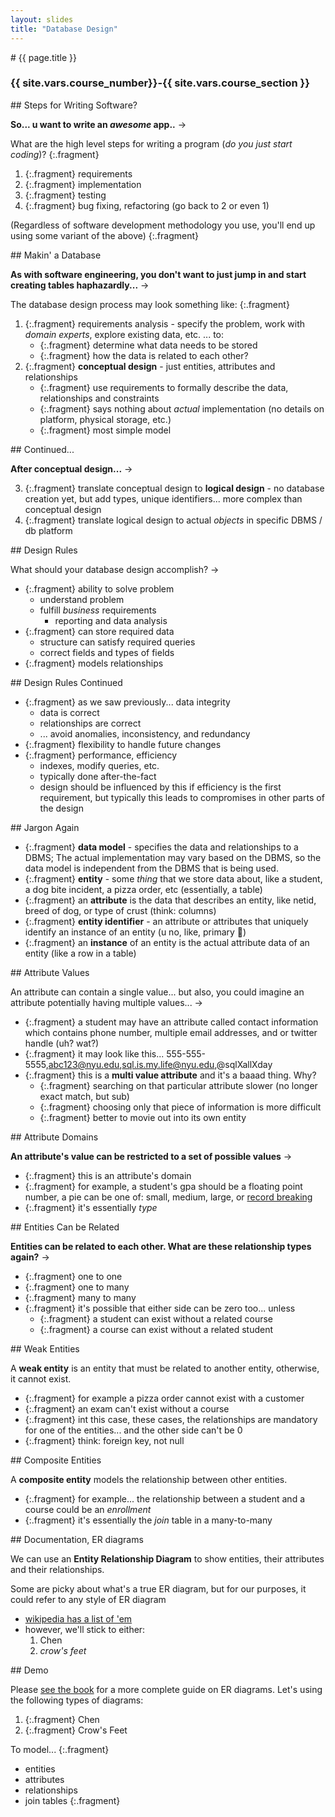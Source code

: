```yaml
---
layout: slides
title: "Database Design"
---
```


<script src="../../resources/js/table.js"></script>
<link rel="stylesheet" href="../../resources/css/data-table.css" type="text/css" media="screen" title="no title" charset="utf-8">

<section markdown="block" class="intro-slide">
# {{ page.title }}

### {{ site.vars.course_number}}-{{ site.vars.course_section }}

<p><small></small></p>
</section>

<section markdown="block">
## Steps for Writing Software?

__So... u want to write an _awesome_ app..__ &rarr;

What are the high level steps for writing a program (_do you just start coding_)?
{:.fragment}

1. {:.fragment} requirements
2. {:.fragment} implementation
3. {:.fragment} testing
4. {:.fragment} bug fixing, refactoring (go back to 2 or even 1)

(Regardless of software development methodology you use, you'll end up using some variant of the above)
{:.fragment}

</section>

<section markdown="block">
## Makin' a Database

__As with software engineering, you don't want to just jump in and start creating tables haphazardly...__ &rarr;

The database design process may look something like:
{:.fragment}

1. {:.fragment} requirements analysis - specify the problem, work with _domain experts_, explore existing data, etc. ... to: 
	* {:.fragment} determine what data needs to be stored 
	* {:.fragment} how the data is related to each other?
2. {:.fragment} __conceptual design__ - just entities, attributes and relationships
	* {:.fragment} use requirements to formally describe the data, relationships and constraints
	* {:.fragment} says nothing about _actual_ implementation (no details on platform, physical storage, etc.)	
	* {:.fragment} most simple model

</section>

<section markdown="block">
## Continued...

__After conceptual design...__ &rarr;

3. {:.fragment} translate conceptual design to __logical design__ - no database creation yet, but add types, unique identifiers... more complex than conceptual design
4. {:.fragment} translate logical design to actual _objects_ in specific DBMS / db platform

</section>
<section markdown="block">
## Design Rules

What should your database design accomplish? &rarr;

* {:.fragment} ability to solve problem
	* understand problem
	* fulfill _business_ requirements
		* reporting and data analysis
* {:.fragment} can store required data
	* structure can satisfy required queries
	* correct fields and types of fields
* {:.fragment}  models relationships

</section>

<section markdown="block">
## Design Rules Continued 

* {:.fragment}  as we saw previously... data integrity
	* data is correct
	* relationships are correct
	* ... avoid anomalies, inconsistency, and redundancy
*  {:.fragment} flexibility to handle future changes
*  {:.fragment} performance, efficiency
	* indexes, modify queries, etc.
	* typically done after-the-fact
	* design should be influenced by this if efficiency is the first requirement, but typically this leads to compromises in other parts of the design

</section>

<section markdown="block">
## Jargon Again

* {:.fragment} __data model__ - specifies the data and relationships to a DBMS; The actual implementation may vary based on the DBMS, so the data model is independent from the DBMS that is being used.
* {:.fragment} __entity__ - some _thing_ that we store data about, like a student, a dog bite incident, a pizza order, etc (essentially, a table)
* {:.fragment} an __attribute__ is the data that describes an entity, like netid, breed of dog, or type of crust (think: columns)
* {:.fragment} __entity identifier__ - an attribute or attributes that uniquely identify an instance of an entity (u no, like, primary 🔑)
* {:.fragment} an __instance__ of an entity is the actual attribute data of an entity (like a row in a table)
</section>


<section markdown="block">
## Attribute Values

An attribute can contain a single value... but also, you could imagine an attribute potentially having multiple values... &rarr;

* {:.fragment} a student may have an attribute called contact information which contains phone number, multiple email addresses, and or twitter handle (uh? wat?) 
* {:.fragment} it may look like this... 555-555-5555,abc123@nyu.edu,sql.is.my.life@nyu.edu,@sqlXallXday
* {:.fragment} this is a __multi value attribute__ <span class="fragment">and it's a baaad thing. Why?</span>
	* {:.fragment} searching on that particular attribute slower (no longer exact match, but sub)
	* {:.fragment} choosing only that piece of information is more difficult
	* {:.fragment} better to movie out into its own entity
</section>

<section markdown="block">
## Attribute Domains

__An attribute's value can be restricted to a set of possible values__ &rarr;

* {:.fragment} this is an attribute's domain
* {:.fragment} for example, a student's gpa should be a floating point number, a pie can be one of: small, medium, large, or [record breaking](https://imgur.com/gallery/YLFomNd)
* {:.fragment} it's essentially _type_

</section>

<section markdown="block">
## Entities Can be Related

__Entities can be related to each other. What are these relationship types again?__ &rarr;

* {:.fragment} one to one
* {:.fragment} one to many
* {:.fragment} many to many
* {:.fragment} it's possible that either side can be zero too... unless
	* {:.fragment} a student can exist without a related course
	* {:.fragment} a course can exist without a related student
</section>

<section markdown="block">
## Weak Entities

A __weak entity__ is an entity that must be related to another entity, otherwise, it cannot exist.

* {:.fragment} for example a pizza order cannot exist with a customer
* {:.fragment} an exam can't exist without a course
* {:.fragment} int this case, these cases, the relationships are mandatory for one of the entities... and the other side can't be 0
* {:.fragment} think: foreign key, not null

</section>

<section markdown="block">
## Composite Entities

A __composite entity__ models the relationship between other entities.

* {:.fragment} for example... the relationship between a student and a course could be an _enrollment_
* {:.fragment} it's essentially the _join_ table in a many-to-many

</section>

<section markdown="block">
## Documentation, ER diagrams 

We can use an __Entity Relationship Diagram__ to show entities, their attributes and their relationships.

Some are picky about what's a true ER diagram, but for our purposes, it could refer to any style of ER diagram

* [wikipedia has a list of 'em](https://en.wikipedia.org/wiki/Entity–relationship_model)
* however, we'll stick to either:
	1. Chen
	2. _crow's feet_

</section>



<section markdown="block">
## Demo

Please [see the book](https://learning-oreilly-com.proxy.library.nyu.edu/library/view/relational-database-design/9780123747303/B9780123747303000048.xhtml) for a more complete guide on ER diagrams. Let's using the following types of diagrams:

1. {:.fragment} Chen
2. {:.fragment} Crow's Feet

To model...
{:.fragment}

* entities
* attributes
* relationships
* join tables
{:.fragment}


</section>


